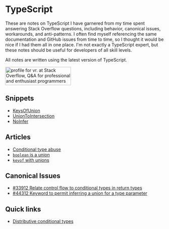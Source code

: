 # TypeScript

These are notes on TypeScript I have garnered from my time spent answering Stack Overflow questions, including behavior, canonical issues, workarounds, and anti-patterns.
I often find myself referencing the same documentation and GitHub issues from time to time, so I thought it would be nice if I had them all in one place.
I'm not exactly a TypeScript expert, but these notes should be useful for developers of all skill levels.

All notes are written using the latest version of TypeScript.

<a href="https://stackoverflow.com/users/18244921"><img src="https://stackoverflow.com/users/flair/18244921.png" width="208" height="58" alt="profile for vr. at Stack Overflow, Q&amp;A for professional and enthusiast programmers" title="profile for vr. at Stack Overflow, Q&amp;A for professional and enthusiast programmers"></a>

## Snippets

-   [KeysOfUnion](keys-of-union.md)
-   [UnionToIntersection](union-to-intersection.md)
-   [NoInfer](no-infer.md)

## Articles

-   [Conditional type abuse](conditional-type-abuse.md)
-   [`boolean` is a union](boolean-is-a-union.md)
-   [`keyof` with unions](keyof-with-unions.md)

## Canonical Issues

-   [#33912 Relate control flow to conditional types in return types](https://github.com/microsoft/TypeScript/issues/33912)
-   [#44312 Keyword to permit inferring a union for a type parameter](https://github.com/microsoft/TypeScript/issues/44312)

## Quick links

-   [Distributive conditional types](https://www.typescriptlang.org/docs/handbook/2/conditional-types.html#distributive-conditional-types)
